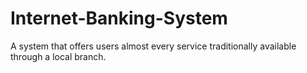 # Internet-Banking-System
A system that offers users almost every service traditionally available through a local branch.
